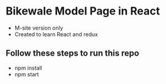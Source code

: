 # Bikewale Model Page in React

- M-site version only
- Created to learn React and redux


## Follow these steps to run this repo

- npm install
- npm start
